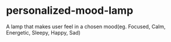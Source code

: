 # personalized-mood-lamp
A lamp that makes user feel in a chosen mood(eg. Focused, Calm, Energetic, Sleepy, Happy, Sad)
